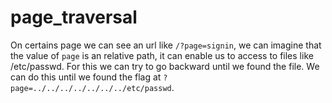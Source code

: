 # page_traversal

On certains page we can see an url like `/?page=signin`, we can imagine that
the value of `page` is an relative path, it can enable us to access to
files like /etc/passwd. For this we can try to go backward until we found the file.
We can do this until we found the flag at `?page=../../../../../../../etc/passwd`.
